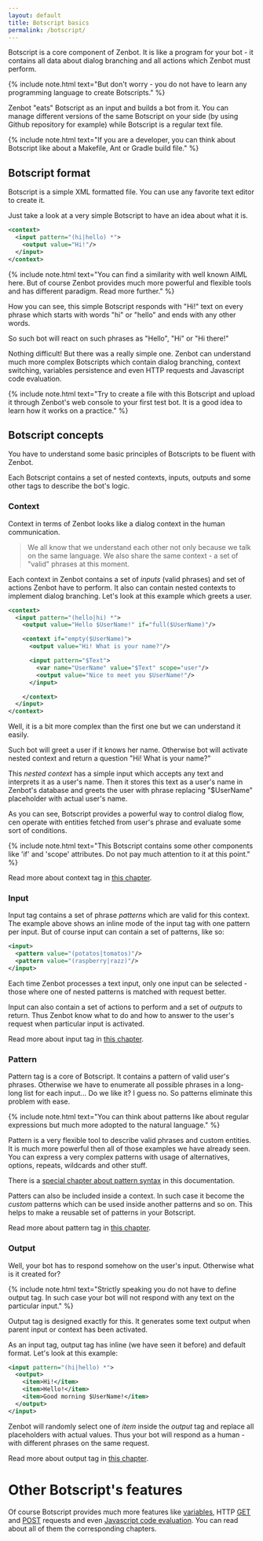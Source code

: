 ```yaml
---
layout: default
title: Botscript basics
permalink: /botscript/
---
```


Botscript is a core component of Zenbot.
It is like a program for your bot - it contains all data about dialog branching and all actions which Zenbot must perform.

{% include note.html text="But don't worry - you do not have to learn any programming language to create Botscripts." %}

Zenbot "eats" Botscript as an input and builds a bot from it.
You can manage different versions of the same Botscript on your side (by using Github repository for example) while Botscript is a regular text file.

{% include note.html text="If you are a developer, you can think about Botscript like about a Makefile, Ant or Gradle build file." %}

## Botscript format
Botscript is a simple XML formatted file. You can use any favorite text editor to create it.

Just take a look at a very simple Botscript to have an idea about what it is.

```xml
<context>
  <input pattern="(hi|hello) *">
    <output value="Hi!"/>
  </input>
</context>
```

{% include note.html text="You can find a similarity with well known AIML here.
But of course Zenbot provides much more powerful and flexible tools and has different paradigm.
Read more further." %}

How you can see, this simple Botscript responds with "Hi!" text on every phrase which starts with words "hi" or "hello" and ends with any other words.

So such bot will react on such phrases as "Hello", "Hi" or "Hi there!"

Nothing difficult! But there was a really simple one.
Zenbot can understand much more complex Botscripts which contain dialog branching, context switching, variables persistence and even HTTP requests and Javascript code evaluation.

{% include note.html text="Try to create a file with this Botscript and upload it through Zenbot's web console to your first test bot. It is a good idea to learn how it works on a practice." %}

## Botscript concepts
You have to understand some basic principles of Botscripts to be fluent with Zenbot.

Each Botscript contains a set of nested contexts, inputs, outputs and some other tags to describe the bot\'s logic.

### Context
Context in terms of Zenbot looks like a dialog context in the human communication.

> We all know that we understand each other not only because we talk on the same language.
> We also share the same context - a set of "valid" phrases at this moment.

Each context in Zenbot contains a set of _inputs_ (valid phrases) and set of actions Zenbot have to perform.
It also can contain nested contexts to implement dialog branching.
Let\'s look at this example which greets a user.

```xml
<context>
  <input pattern="(hello|hi) *">
    <output value="Hello $UserName!" if="full($UserName)"/>

    <context if="empty($UserName)">
      <output value="Hi! What is your name?"/>

      <input pattern="$Text">
        <var name="UserName" value="$Text" scope="user"/>
        <output value="Nice to meet you $UserName!"/>
      </input>

    </context>
  </input>
</context>
```

Well, it is a bit more complex than the first one but we can understand it easily.

Such bot will greet a user if it knows her name.
Otherwise bot will activate nested context and return a question "Hi! What is your name?"

This _nested context_ has a simple input which accepts any text and interprets it as a user\'s name.
Then it stores this text as a user\'s name in Zenbot\'s database and greets the user with phrase replacing "$UserName" placeholder with actual user\'s name.

As you can see, Botscript provides a powerful way to control dialog flow, cen operate with entities fetched from user\'s phrase and evaluate some sort of conditions.

{% include note.html text="This Botscript contains some other components like 'if' and 'scope' attributes.
Do not pay much attention to it at this point." %}

Read more about context tag in [this chapter](/botscript/context/).

### Input
Input tag contains a set of phrase _patterns_ which are valid for this context.
The example above shows an inline mode of the input tag with one pattern per input.
But of course input can contain a set of patterns, like so:

```xml
<input>
  <pattern value="(potatos|tomatos)"/>
  <pattern value="(raspberry|razz)"/>
</input>
```

Each time Zenbot processes a text input, only one input can be selected - those where one of nested patterns is matched with request better.

Input can also contain a set of actions to perform and a set of _outputs_ to return.
Thus Zenbot know what to do and how to answer to the user\'s request when particular input is activated.

Read more about input tag in [this chapter](/botscript/input/).

### Pattern
Pattern tag is a core of Botscript. It contains a pattern of valid user\'s phrases.
Otherwise we have to enumerate all possible phrases in a long-long list for each input... Do we like it?
I guess no. So patterns eliminate this problem with ease.

{% include note.html text="You can think about patterns like about regular expressions but much more adopted to the natural language." %}

Pattern is a very flexible tool to describe valid phrases and custom entities.
It is much more powerful then all of those examples we have already seen.
You can express a very complex patterns with usage of alternatives, options, repeats, wildcards and other stuff.

There is a [special chapter about pattern syntax](/pattern/syntax/) in this documentation.

Patters can also be included inside a context.
In such case it become the _custom_ patterns which can be used inside another patterns and so on.
This helps to make a reusable set of patterns in your Botscript.

Read more about pattern tag in [this chapter](/botscript/pattern/).

### Output
Well, your bot has to respond somehow on the user\'s input. Otherwise what is it created for?

{% include note.html text="Strictly speaking you do not have to define output tag. In such case your bot will not respond with any text on the particular input." %}

Output tag is designed exactly for this. It generates some text output when parent input or context has been activated.

As an input tag, output tag has inline (we have seen it before) and default format. Let\'s look at this example:

```xml
<input pattern="(hi|hello) *">
  <output>
    <item>Hi!</item>
    <item>Hello!</item>
    <item>Good morning $UserName!</item>
  </output>
</input>
```

Zenbot will randomly select one of _item_ inside the _output_ tag and replace all placeholders with actual values.
Thus your bot will respond as a human - with different phrases on the same request.

Read more about output tag in [this chapter](/botscript/output/).

# Other Botscript\'s features
Of course Botscript provides much more features like [variables](/botscript/var/), HTTP [GET](/botscript/get/) and [POST](/botscript/post/) requests and even [Javascript code evaluation](/javascript/).
You can read about all of them the corresponding chapters.